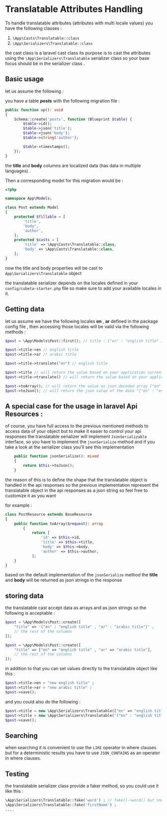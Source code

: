 # Translatable Attributes Handling

To handle translatable attributes (attributes with multi locale values) you have the following classes :

1. `\App\Casts\Translatable::class`
2. `\App\Serializers\Translatable::class`

the cast class is a laravel cast class its purpose is to cast the attributes using the `\App\Serializers\Translatable`
serializer class so your base focus should be in the serializer class .

## Basic usage

let us assume the following :

you have a table **_posts_** with the following migration file :

```php
public function up(): void
{
    Schema::create('posts', function (Blueprint $table) {
        $table->id();
        $table->json('title');
        $table->json('body');
        $table->string('author');

        $table->timestamps();
    });
}
```

the **title** and **body** columns are localized data (has data in multiple languages) .

Then a corresponding model for this migration would be :

```php
<?php

namespace App\Models;

class Post extends Model
{
    protected $fillable = [
        'title',
        'body',
        'author',
    ];
    protected $casts = [
        'title' => \App\Casts\Translatable::class,
        'body' => \App\Casts\Translatable::class,
    ];
}
```

now the title and body properties will be cast to `App\Serializers\Translatable` object

the translatable serializer depends on the locales defined in your `config/cubeta-starter.php` file so make sure to add
your available locales in it.

## Getting data

let us assume we have the following locales **en** , **ar** defined in the package config file , then accessing those
locales will be valid via the following methods :

```php
$post = \App\Models\Post::first(); // title : {"en" : "english title" , "ar" : "arabic title"}

$post->title->en // english title
$post->title->ar // arabic title

$post->title->translate("en") // english title

$post->title // will return the value based on your application current locale
$post->title->translate() // will return the value based on your application current locale

$post->toArray(); // will return the value as json decoded array ["en" => "english title" , "ar" => "arabic title"]
$post->toJson(); // will return the json value of the data "{"en" : "english title" , "ar" : "arabic title"}"
```

## A special case for the usage in laravel **Api Resources** :

of course, you have full access to the previous mentioned methods to access data of your object but to make it easier to
control your api responses the translatable serializer will implement `JsonSerializable` interface, so you have to
implement the `jsonSerialize` method and if you take a look at the serializer class you'll see this implementation

```php
    public function jsonSerialize(): mixed
    {
        return $this->toJson();
    }
```

the reason of this is to define the shape that the translatable object is handled in the api responses so the previous
implementation represent the translatable object in the api responses as a json string so feel free to customize it as
you want

for example :

```php
class PostResource extends BaseResource
{
    public function toArray($request): array
        {
            return [
                'id' => $this->id,
                'title' => $this->title,
                'body' => $this->body,
                'author' => $this->author,
            ];
    }
}
```

based on the default implementation of the `jsonSerialize` method the **title** and **body** will be returned as json
strings in the response

## storing data

the translatable cast accept data as arrays and as json strings so the following is acceptable :

```php
$post = \App\Models\Post::create([
    "title" => '{"en" : "english title" , "ar" : "arabic title"}' , 
    // the rest of the columns
]);

$post = \App\Models\Post::create([
    "title" => ["en" => "english title" , "ar" => "arabic title"], 
    // the rest of the columns
]);
```

in addition to that you can set values directly to the translatable object like this :

```php
$post->title->en = "new english title" ; 
$post->title->ar = "new arabic title" ; 
$post->save();
```

and you could also do the following :

```php
$post->title = new \App\Serializers\Translatable(["en" => "english title" , "ar" => "arabic title"]);
$post->title = new \App\Serializers\Translatable('{"en" : "english title" , "ar" : "arabic title"}');
$post->save();
```

## Searching

when searching it is convenient to use the `LIKE` operator in where clauses but for a deterministic results you have to
use `JSON_CONTAINS` as an operator in where clauses.

## Testing

the translatable serializer class provide a faker method, so you could use it like this :

```php
\App\Serializers\Translatable::fake('word') ; // fake()->word() but one for each defined locale
\App\Serializers\Translatable::fake('firstName') ;
.... 
```
